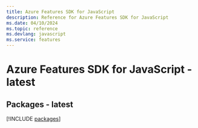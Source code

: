 ```yaml
---
title: Azure Features SDK for JavaScript
description: Reference for Azure Features SDK for JavaScript
ms.date: 04/10/2024
ms.topic: reference
ms.devlang: javascript
ms.service: features
---
```

# Azure Features SDK for JavaScript - latest
## Packages - latest
[!INCLUDE [packages](features-index.md)]